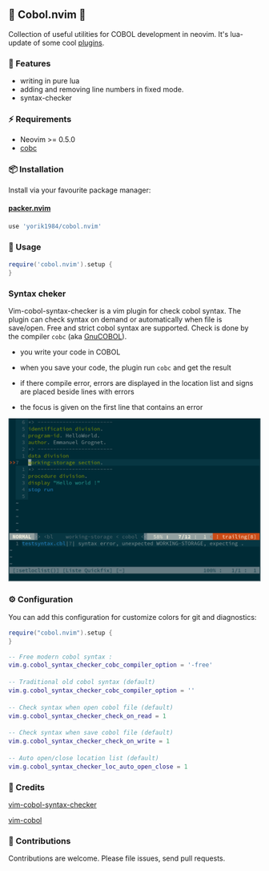 ## 🎉 Cobol.nvim 🚧

Collection of useful utilities for COBOL development in neovim. It's lua-update of some cool [plugins](#-credits).

### 🌟 Features

+ writing in pure lua
+ adding and removing line numbers in fixed mode.
+ syntax-checker

### ⚡️ Requirements

+ Neovim >= 0.5.0
+ [cobc](https://sourceforge.net/projects/open-cobol/)

### 📦 Installation

Install via your favourite package manager:
#### [packer.nvim](https://github.com/wbthomason/packer.nvim)
```lua
use 'yorik1984/cobol.nvim'
```

### 🚀 Usage

```lua
require('cobol.nvim').setup {
}
```
### Syntax cheker

Vim-cobol-syntax-checker is a vim plugin for check cobol syntax.
The plugin can check syntax on demand or automatically when file is save/open.
Free and strict cobol syntax are supported.
Check is done by the compiler `cobc` (aka [GnuCOBOL](https://sourceforge.net/projects/open-cobol/)).

- you write your code in COBOL

- when you save your code, the plugin run `cobc` and get the result

- if there compile error, errors are displayed in the location list and signs are placed beside lines with errors

- the focus is given on the first line that contains an error

![cobol-syntax-checker in action](assets/vim-cobol-syntax-checker.png)


### ⚙️ Configuration

You can add this configuration for customize colors for git and diagnostics:
```lua
require("cobol.nvim").setup {
}
```
```lua
-- Free modern cobol syntax :
vim.g.cobol_syntax_checker_cobc_compiler_option = '-free'

-- Traditional old cobol syntax (default)
vim.g.cobol_syntax_checker_cobc_compiler_option = ''

-- Check syntax when open cobol file (default)
vim.g.cobol_syntax_checker_check_on_read = 1

-- Check syntax when save cobol file (default)
vim.g.cobol_syntax_checker_check_on_write = 1

-- Auto open/close location list (default)
vim.g.cobol_syntax_checker_loc_auto_open_close = 1
```

### 🔗 Credits

[vim-cobol-syntax-checker](https://github.com/emmanuelgrognet/vim-cobol-syntax-checker) 

[vim-cobol](https://github.com/emmanuelgrognet/vim-cobol-syntax-checker) 

### 👥 Contributions

Contributions are welcome. Please file issues, send pull requests.

